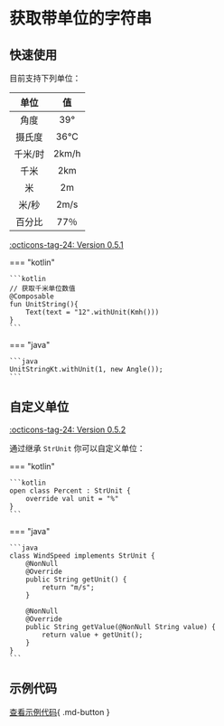 # 获取带单位的字符串

## 快速使用

目前支持下列单位：

|  单位   |  值   |
| :-----: | :---: |
|  角度   |  39°  |
| 摄氏度  |  36℃  |
| 千米/时 | 2km/h |
|  千米   |  2km  |
|   米    |  2m   |
|  米/秒  | 2m/s  |
| 百分比  | 77％  |

[:octicons-tag-24: Version 0.5.1](https://ave.entropy2020.cn/version/VastTools/#051)

=== "kotlin"

    ```kotlin
    // 获取千米单位数值
    @Composable
    fun UnitString(){
        Text(text = "12".withUnit(Kmh()))
    }
    ```

=== "java"

    ```java
    UnitStringKt.withUnit(1, new Angle());
    ```

## 自定义单位

[:octicons-tag-24: Version 0.5.2](https://ave.entropy2020.cn/version/VastTools/#052)

通过继承 `StrUnit` 你可以自定义单位：

=== "kotlin"

    ```kotlin
    open class Percent : StrUnit {
        override val unit = "%"
    }
    ```

=== "java"


    ```java
    class WindSpeed implements StrUnit {
        @NonNull
        @Override
        public String getUnit() {
            return "m/s";
        }

        @NonNull
        @Override
        public String getValue(@NonNull String value) {
            return value + getUnit();
        }
    }
    ```

## 示例代码

[查看示例代码](https://github.com/SakurajimaMaii/Android-Vast-Extension/blob/develop/app-compose/src/main/java/com/ave/vastgui/appcompose/example/text/UnitString.kt){ .md-button }
